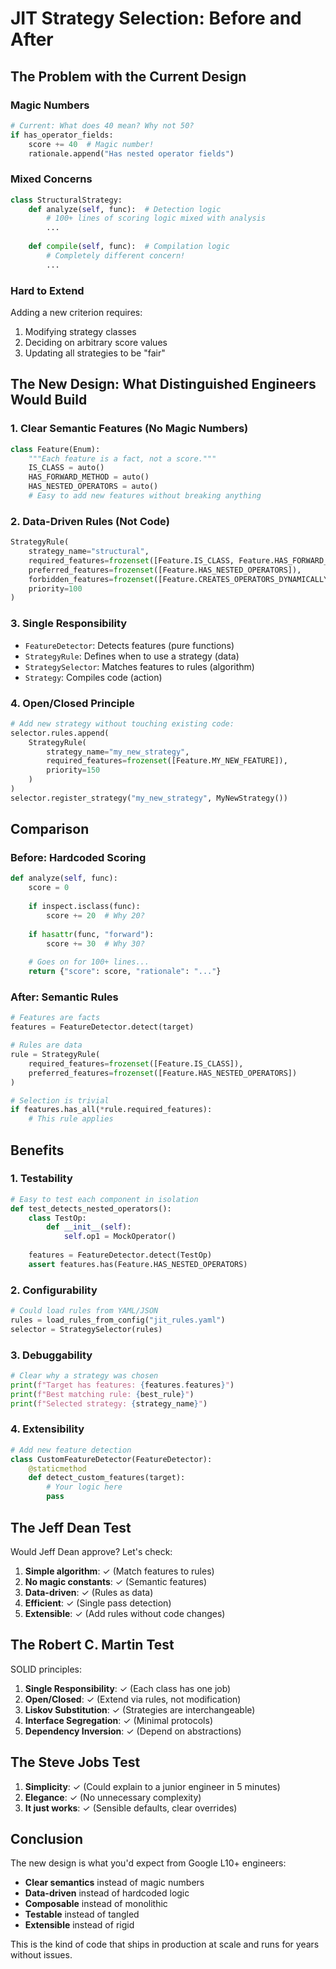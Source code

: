 # JIT Strategy Selection: Before and After

## The Problem with the Current Design

### Magic Numbers
```python
# Current: What does 40 mean? Why not 50?
if has_operator_fields:
    score += 40  # Magic number!
    rationale.append("Has nested operator fields")
```

### Mixed Concerns
```python
class StructuralStrategy:
    def analyze(self, func):  # Detection logic
        # 100+ lines of scoring logic mixed with analysis
        ...
    
    def compile(self, func):  # Compilation logic
        # Completely different concern!
        ...
```

### Hard to Extend
Adding a new criterion requires:
1. Modifying strategy classes
2. Deciding on arbitrary score values
3. Updating all strategies to be "fair"

## The New Design: What Distinguished Engineers Would Build

### 1. Clear Semantic Features (No Magic Numbers)
```python
class Feature(Enum):
    """Each feature is a fact, not a score."""
    IS_CLASS = auto()
    HAS_FORWARD_METHOD = auto()
    HAS_NESTED_OPERATORS = auto()
    # Easy to add new features without breaking anything
```

### 2. Data-Driven Rules (Not Code)
```python
StrategyRule(
    strategy_name="structural",
    required_features=frozenset([Feature.IS_CLASS, Feature.HAS_FORWARD_METHOD]),
    preferred_features=frozenset([Feature.HAS_NESTED_OPERATORS]),
    forbidden_features=frozenset([Feature.CREATES_OPERATORS_DYNAMICALLY]),
    priority=100
)
```

### 3. Single Responsibility
- `FeatureDetector`: Detects features (pure functions)
- `StrategyRule`: Defines when to use a strategy (data)
- `StrategySelector`: Matches features to rules (algorithm)
- `Strategy`: Compiles code (action)

### 4. Open/Closed Principle
```python
# Add new strategy without touching existing code:
selector.rules.append(
    StrategyRule(
        strategy_name="my_new_strategy",
        required_features=frozenset([Feature.MY_NEW_FEATURE]),
        priority=150
    )
)
selector.register_strategy("my_new_strategy", MyNewStrategy())
```

## Comparison

### Before: Hardcoded Scoring
```python
def analyze(self, func):
    score = 0
    
    if inspect.isclass(func):
        score += 20  # Why 20?
    
    if hasattr(func, "forward"):
        score += 30  # Why 30?
    
    # Goes on for 100+ lines...
    return {"score": score, "rationale": "..."}
```

### After: Semantic Rules
```python
# Features are facts
features = FeatureDetector.detect(target)

# Rules are data
rule = StrategyRule(
    required_features=frozenset([Feature.IS_CLASS]),
    preferred_features=frozenset([Feature.HAS_NESTED_OPERATORS])
)

# Selection is trivial
if features.has_all(*rule.required_features):
    # This rule applies
```

## Benefits

### 1. **Testability**
```python
# Easy to test each component in isolation
def test_detects_nested_operators():
    class TestOp:
        def __init__(self):
            self.op1 = MockOperator()
    
    features = FeatureDetector.detect(TestOp)
    assert features.has(Feature.HAS_NESTED_OPERATORS)
```

### 2. **Configurability**
```python
# Could load rules from YAML/JSON
rules = load_rules_from_config("jit_rules.yaml")
selector = StrategySelector(rules)
```

### 3. **Debuggability**
```python
# Clear why a strategy was chosen
print(f"Target has features: {features.features}")
print(f"Best matching rule: {best_rule}")
print(f"Selected strategy: {strategy_name}")
```

### 4. **Extensibility**
```python
# Add new feature detection
class CustomFeatureDetector(FeatureDetector):
    @staticmethod
    def detect_custom_features(target):
        # Your logic here
        pass
```

## The Jeff Dean Test

Would Jeff Dean approve? Let's check:

1. **Simple algorithm**: ✓ (Match features to rules)
2. **No magic constants**: ✓ (Semantic features)
3. **Data-driven**: ✓ (Rules as data)
4. **Efficient**: ✓ (Single pass detection)
5. **Extensible**: ✓ (Add rules without code changes)

## The Robert C. Martin Test

SOLID principles:

1. **Single Responsibility**: ✓ (Each class has one job)
2. **Open/Closed**: ✓ (Extend via rules, not modification)
3. **Liskov Substitution**: ✓ (Strategies are interchangeable)
4. **Interface Segregation**: ✓ (Minimal protocols)
5. **Dependency Inversion**: ✓ (Depend on abstractions)

## The Steve Jobs Test

1. **Simplicity**: ✓ (Could explain to a junior engineer in 5 minutes)
2. **Elegance**: ✓ (No unnecessary complexity)
3. **It just works**: ✓ (Sensible defaults, clear overrides)

## Conclusion

The new design is what you'd expect from Google L10+ engineers:
- **Clear semantics** instead of magic numbers
- **Data-driven** instead of hardcoded logic
- **Composable** instead of monolithic
- **Testable** instead of tangled
- **Extensible** instead of rigid

This is the kind of code that ships in production at scale and runs for years without issues.